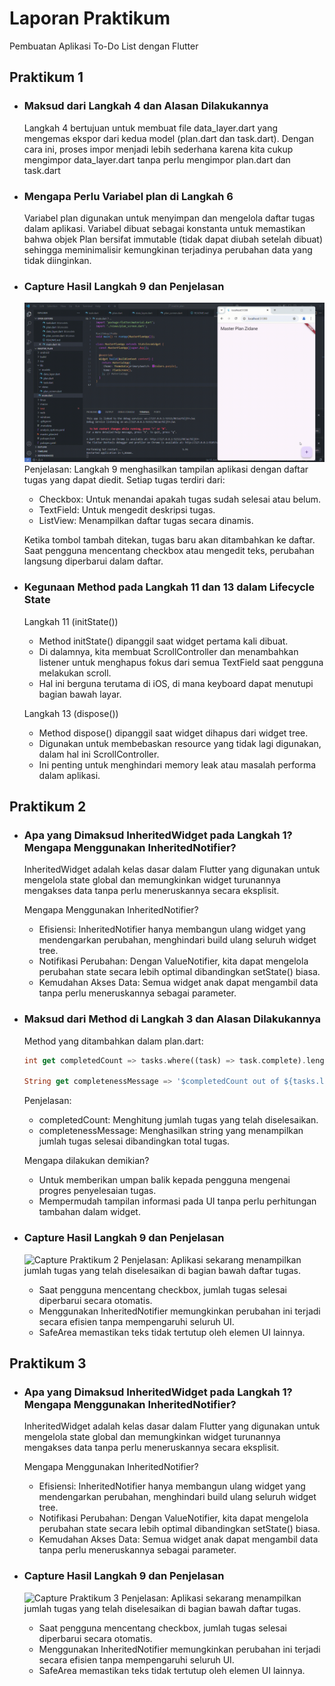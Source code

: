 # Laporan Praktikum

Pembuatan Aplikasi To-Do List dengan Flutter

## Praktikum 1

* ### Maksud dari Langkah 4 dan Alasan Dilakukannya
    Langkah 4 bertujuan untuk membuat file data_layer.dart yang mengemas ekspor dari kedua model (plan.dart dan task.dart). Dengan cara ini, proses impor menjadi lebih sederhana karena kita cukup mengimpor data_layer.dart tanpa perlu mengimpor plan.dart dan task.dart

* ### Mengapa Perlu Variabel plan di Langkah 6
    Variabel plan digunakan untuk menyimpan dan mengelola daftar tugas dalam aplikasi. Variabel dibuat sebagai konstanta untuk memastikan bahwa objek Plan bersifat immutable (tidak dapat diubah setelah dibuat) sehingga meminimalisir kemungkinan terjadinya perubahan data yang tidak diinginkan.

* ### Capture Hasil Langkah 9 dan Penjelasan
    ![Capture Praktikum 1](assets/master_plan1.gif)
    Penjelasan: Langkah 9 menghasilkan tampilan aplikasi dengan daftar tugas yang dapat diedit. Setiap tugas terdiri dari:
    * Checkbox: Untuk menandai apakah tugas sudah selesai atau belum.
    * TextField: Untuk mengedit deskripsi tugas.
    * ListView: Menampilkan daftar tugas secara dinamis.
    
    Ketika tombol tambah ditekan, tugas baru akan ditambahkan ke daftar. Saat pengguna mencentang checkbox atau mengedit teks, perubahan langsung diperbarui dalam daftar.

* ### Kegunaan Method pada Langkah 11 dan 13 dalam Lifecycle State
    Langkah 11 (initState())
    * Method initState() dipanggil saat widget pertama kali dibuat.
    * Di dalamnya, kita membuat ScrollController dan menambahkan listener untuk menghapus fokus dari semua TextField saat pengguna melakukan scroll.
    * Hal ini berguna terutama di iOS, di mana keyboard dapat menutupi bagian bawah layar.
    
    Langkah 13 (dispose())
    * Method dispose() dipanggil saat widget dihapus dari widget tree.
    * Digunakan untuk membebaskan resource yang tidak lagi digunakan, dalam hal ini ScrollController.
    * Ini penting untuk menghindari memory leak atau masalah performa dalam aplikasi.

## Praktikum 2

* ### Apa yang Dimaksud InheritedWidget pada Langkah 1? Mengapa Menggunakan InheritedNotifier?
    InheritedWidget adalah kelas dasar dalam Flutter yang digunakan untuk mengelola state global dan memungkinkan widget turunannya mengakses data tanpa perlu meneruskannya secara eksplisit.

    Mengapa Menggunakan InheritedNotifier?
    * Efisiensi: InheritedNotifier hanya membangun ulang widget yang mendengarkan perubahan, menghindari build ulang seluruh widget tree.
    * Notifikasi Perubahan: Dengan ValueNotifier, kita dapat mengelola perubahan state secara lebih optimal dibandingkan setState() biasa.
    * Kemudahan Akses Data: Semua widget anak dapat mengambil data tanpa perlu meneruskannya sebagai parameter.

* ### Maksud dari Method di Langkah 3 dan Alasan Dilakukannya
    Method yang ditambahkan dalam plan.dart:
    ```dart
    int get completedCount => tasks.where((task) => task.complete).length;

    String get completenessMessage => '$completedCount out of ${tasks.lenght} tasks';
    ```
    Penjelasan:
    * completedCount: Menghitung jumlah tugas yang telah diselesaikan.
    * completenessMessage: Menghasilkan string yang menampilkan jumlah tugas selesai dibandingkan total tugas.
    
    Mengapa dilakukan demikian?
    * Untuk memberikan umpan balik kepada pengguna mengenai progres penyelesaian tugas.
    * Mempermudah tampilan informasi pada UI tanpa perlu perhitungan tambahan dalam widget.

* ### Capture Hasil Langkah 9 dan Penjelasan
    ![Capture Praktikum 2](assets/master_plan2.gif)
    Penjelasan: Aplikasi sekarang menampilkan jumlah tugas yang telah diselesaikan di bagian bawah daftar tugas.
    * Saat pengguna mencentang checkbox, jumlah tugas selesai diperbarui secara otomatis.
    * Menggunakan InheritedNotifier memungkinkan perubahan ini terjadi secara efisien tanpa mempengaruhi seluruh UI.
    * SafeArea memastikan teks tidak tertutup oleh elemen UI lainnya.

## Praktikum 3

* ### Apa yang Dimaksud InheritedWidget pada Langkah 1? Mengapa Menggunakan InheritedNotifier?
    InheritedWidget adalah kelas dasar dalam Flutter yang digunakan untuk mengelola state global dan memungkinkan widget turunannya mengakses data tanpa perlu meneruskannya secara eksplisit.

    Mengapa Menggunakan InheritedNotifier?
    * Efisiensi: InheritedNotifier hanya membangun ulang widget yang mendengarkan perubahan, menghindari build ulang seluruh widget tree.
    * Notifikasi Perubahan: Dengan ValueNotifier, kita dapat mengelola perubahan state secara lebih optimal dibandingkan setState() biasa.
    * Kemudahan Akses Data: Semua widget anak dapat mengambil data tanpa perlu meneruskannya sebagai parameter.

* ### Capture Hasil Langkah 9 dan Penjelasan
    ![Capture Praktikum 3](assets/master_plan3.gif)
    Penjelasan: Aplikasi sekarang menampilkan jumlah tugas yang telah diselesaikan di bagian bawah daftar tugas.
    * Saat pengguna mencentang checkbox, jumlah tugas selesai diperbarui secara otomatis.
    * Menggunakan InheritedNotifier memungkinkan perubahan ini terjadi secara efisien tanpa mempengaruhi seluruh UI.
    * SafeArea memastikan teks tidak tertutup oleh elemen UI lainnya.